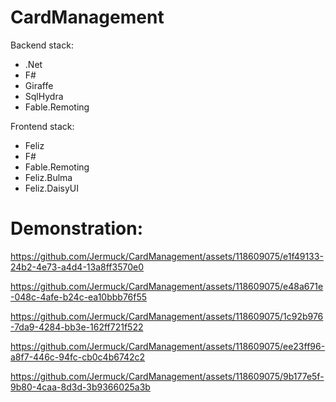 # CardManagement
<div>Backend stack:</div>
<ul>
  <li>.Net</li>
  <li>F#</li>
  <li>Giraffe</li>
  <li>SqlHydra</li>
  <li>Fable.Remoting</li>
</ul>
<div>Frontend stack:</div>
<ul>
  <li>Feliz</li>
  <li>F#</li>
  <li>Fable.Remoting</li>
  <li>Feliz.Bulma</li>
  <li>Feliz.DaisyUI</li>
</ul>
<h1>Demonstration:</h1>




https://github.com/Jermuck/CardManagement/assets/118609075/e1f49133-24b2-4e73-a4d4-13a8ff3570e0





https://github.com/Jermuck/CardManagement/assets/118609075/e48a671e-048c-4afe-b24c-ea10bbb76f55






https://github.com/Jermuck/CardManagement/assets/118609075/1c92b976-7da9-4284-bb3e-162ff721f522





https://github.com/Jermuck/CardManagement/assets/118609075/ee23ff96-a8f7-446c-94fc-cb0c4b6742c2





https://github.com/Jermuck/CardManagement/assets/118609075/9b177e5f-9b80-4caa-8d3d-3b9366025a3b
